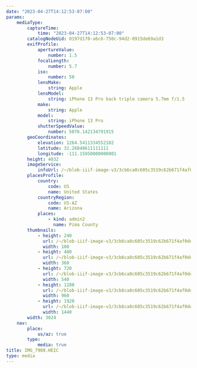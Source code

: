 ```yaml
---
date: "2023-04-27T14:12:53-07:00"
params:
    mediaType:
        captureTime:
            time: "2023-04-27T14:12:53-07:00"
        catalogNodeUid: 0197d170-a6c6-750c-94d2-0915de69a1d3
        exifProfile:
            apertureValue:
                number: 1.5
            focalLength:
                number: 5.7
            iso:
                number: 50
            lensMake:
                string: Apple
            lensModel:
                string: iPhone 13 Pro back triple camera 5.7mm f/1.5
            make:
                string: Apple
            model:
                string: iPhone 13 Pro
            shutterSpeedValue:
                number: 5076.142134791915
        geoCoordinates:
            elevation: 1264.5411334552102
            latitude: 32.26848611111111
            longitude: -111.15950000000001
        height: 4032
        imageService:
            infoUrl: /~/blob-iiif-image-v3/3cb6ca0c605c3519c62b671f4af0deb70cff41e89ed684a4752f105836d272d8/info.json
        placesProfile:
            country:
                code: US
                name: United States
            countryRegion:
                code: US-AZ
                name: Arizona
            places:
                - kind: admin2
                  name: Pima County
        thumbnails:
            - height: 240
              url: /~/blob-iiif-image-v3/3cb6ca0c605c3519c62b671f4af0deb70cff41e89ed684a4752f105836d272d8/full/180%2C240/0/default.jpg
              width: 180
            - height: 480
              url: /~/blob-iiif-image-v3/3cb6ca0c605c3519c62b671f4af0deb70cff41e89ed684a4752f105836d272d8/full/360%2C480/0/default.jpg
              width: 360
            - height: 720
              url: /~/blob-iiif-image-v3/3cb6ca0c605c3519c62b671f4af0deb70cff41e89ed684a4752f105836d272d8/full/540%2C720/0/default.jpg
              width: 540
            - height: 1280
              url: /~/blob-iiif-image-v3/3cb6ca0c605c3519c62b671f4af0deb70cff41e89ed684a4752f105836d272d8/full/960%2C1280/0/default.jpg
              width: 960
            - height: 1920
              url: /~/blob-iiif-image-v3/3cb6ca0c605c3519c62b671f4af0deb70cff41e89ed684a4752f105836d272d8/full/1440%2C1920/0/default.jpg
              width: 1440
        width: 3024
    nav:
        place:
            us/az: true
        type:
            media: true
title: IMG_7908.HEIC
type: media
---
```

